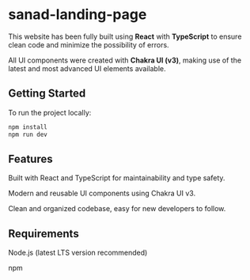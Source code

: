# sanad-landing-page

This website has been fully built using **React** with **TypeScript** to ensure clean code and minimize the possibility of errors.

All UI components were created with **Chakra UI (v3)**, making use of the latest and most advanced UI elements available.

## Getting Started

To run the project locally:

```sh
npm install
npm run dev
```

## Features

Built with React and TypeScript for maintainability and type safety.

Modern and reusable UI components using Chakra UI v3.

Clean and organized codebase, easy for new developers to follow.

## Requirements

Node.js (latest LTS version recommended)

npm
